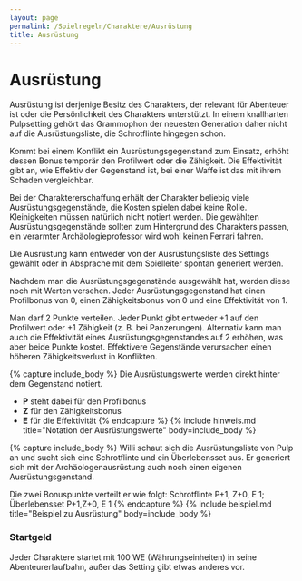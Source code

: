```yaml
---
layout: page
permalink: /Spielregeln/Charaktere/Ausrüstung
title: Ausrüstung
---
```


# Ausrüstung

Ausrüstung ist derjenige Besitz des Charakters, der relevant für Abenteuer ist oder die Persönlichkeit des Charakters unterstützt. In einem knallharten Pulpsetting gehört das Grammophon der neuesten Generation daher nicht auf die Ausrüstungsliste, die Schrotflinte hingegen schon.

Kommt bei einem Konflikt ein Ausrüstungsgegenstand zum Einsatz, erhöht dessen Bonus temporär den Profilwert oder die Zähigkeit. Die Effektivität gibt an, wie Effektiv der Gegenstand ist, bei einer Waffe ist das mit ihrem Schaden vergleichbar.

Bei der Charaktererschaffung erhält der Charakter beliebig viele Ausrüstungsgegenstände, die Kosten spielen dabei keine Rolle. Kleinigkeiten müssen natürlich nicht notiert werden. Die gewählten Ausrüstungsgegenstände sollten zum Hintergrund des Charakters passen, ein verarmter Archäologieprofessor wird wohl keinen Ferrari fahren.

Die Ausrüstung kann entweder von der Ausrüstungsliste des Settings gewählt oder in Absprache mit dem Spielleiter spontan generiert werden.

Nachdem man die Ausrüstungsgegenstände ausgewählt hat, werden diese noch mit Werten versehen. Jeder Ausrüstungsgegenstand hat einen Profilbonus von 0, einen Zähigkeitsbonus von 0 und eine Effektivität von 1.

Man darf 2 Punkte verteilen. Jeder Punkt gibt entweder +1 auf den Profilwert oder +1 Zähigkeit (z. B. bei Panzerungen). Alternativ kann man auch die Effektivität eines Ausrüstungsgegenstandes auf 2 erhöhen, was aber beide Punkte kostet. Effektivere Gegenstände verursachen einen höheren Zähigkeitsverlust in Konflikten.

{% capture include_body %}
Die Ausrüstungswerte werden direkt hinter dem Gegenstand notiert.

- **P** steht dabei für den Profilbonus
- **Z** für den Zähigkeitsbonus
- **E** für die Effektivität
{% endcapture %}
{% include hinweis.md title="Notation der Ausrüstungswerte" body=include_body %}

{% capture include_body %}
Willi schaut sich die Ausrüstungsliste von Pulp an und sucht sich eine Schrotflinte und ein Überlebensset aus. Er generiert sich mit der Archäologenausrüstung auch noch einen eigenen Ausrüstungsgenstand.

Die zwei Bonuspunkte verteilt er wie folgt: Schrotflinte P+1, Z+0, E 1; Überlebensset P+1,Z+0, E 1
{% endcapture %}
{% include beispiel.md title="Beispiel zu Ausrüstung" body=include_body %}

### Startgeld

Jeder Charaktere startet mit 100 WE (Währungseinheiten) in seine Abenteurerlaufbahn, außer das Setting gibt etwas anderes vor.

